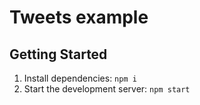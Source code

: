 # Tweets example

## Getting Started

1. Install dependencies: `npm i`
2. Start the development server: `npm start`
